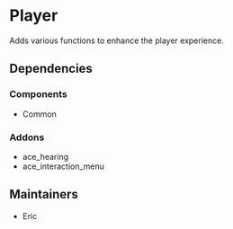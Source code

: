 # Player
Adds various functions to enhance the player experience.

## Dependencies
### Components
- Common

### Addons
- ace_hearing
- ace_interaction_menu

## Maintainers
- Eric